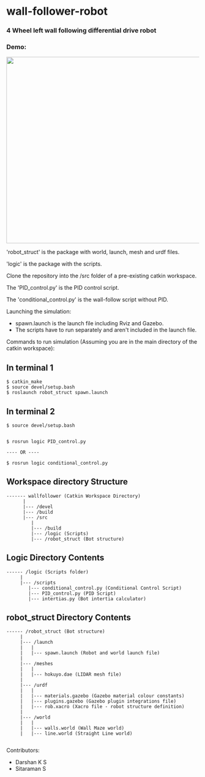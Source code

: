 # wall-follower-robot

### 4 Wheel left wall following differential drive robot

### Demo:
<!-- ![Gif showing demo run](https://github.com/Darshan-K-S-work/wall-follower-robot/blob/master/DemoRun.gif) -->
<img src="https://github.com/Darshan-K-S-work/wall-follower-robot/blob/master/DemoRun.gif" width="602" height="486" />

'robot_struct' is the package with world, launch, mesh and urdf files.

'logic' is the package with the scripts.

Clone the repository into the /src folder of a pre-existing catkin workspace.

The 'PID_control.py' is the PID control script.

The 'conditional_control.py' is the wall-follow script without PID.

Launching the simulation:
- spawn.launch is the launch file including Rviz and Gazebo.
- The scripts have to run separately and aren't included in the launch file.

Commands to run simulation (Assuming you are in the main directory of the catkin workspace):

## In terminal 1

```
$ catkin_make
$ source devel/setup.bash
$ roslaunch robot_struct spawn.launch
```

## In terminal 2

```
$ source devel/setup.bash


$ rosrun logic PID_control.py

---- OR ----

$ rosrun logic conditional_control.py

```

## Workspace directory Structure
```
------- wallfollower (Catkin Workspace Directory)
      |
      |--- /devel
      |--- /build
      |--- /src
         |
         |--- /build
         |--- /logic (Scripts)
         |--- /robot_struct (Bot structure)
```

## Logic Directory Contents

```
------ /logic (Scripts folder)
     |
     |--- /scripts
        |--- conditional_control.py (Conditional Control Script)
        |--- PID_control.py (PID Script)
        |--- intertias.py (Bot intertia calculator)

```

## robot_struct Directory Contents


```
------ /robot_struct (Bot structure)
     |
     |--- /launch
     |   |
     |   |--- spawn.launch (Robot and world launch file)
     |
     |--- /meshes
     |   |
     |   |--- hokuyo.dae (LIDAR mesh file)
     |
     |--- /urdf
     |   |
     |   |--- materials.gazebo (Gazebo material colour constants)
     |   |--- plugins.gazebo (Gazebo plugin integrations file)
     |   |--- rob.xacro (Xacro file - robot structure definition)
     |
     |--- /world
     |   |
     |   |--- walls.world (Wall Maze world)
     |   |--- line.world (Straight Line world)
        
```



Contributors:

- Darshan K S
- Sitaraman S
